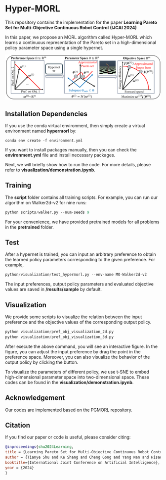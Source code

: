 # Hyper-MORL

This repository contains the implementation for the paper **Learning Pareto Set for Multi-Objective Continuous Robot Control**  **(IJCAI 2024)** 

In this paper, we propose an MORL algorithm called Hyper-MORL which learns a continuous representation of the Pareto set in a high-dimensional policy parameter space using a single hypernet.

![illustration](https://github.com/HisaoLabSUSTC/Hyper-MORL/blob/main/illustration.png)

## Installation Dependencies

If you use the conda virtual environment, then simply create a virtual environment named **hypermorl** by:

```shell
conda env create -f environment.yml
```

If you want to install packages manually,  then you can check the **environment.yml**  file and install necessary packages.

Next, we will briefly show how to run the code. For more details, please refer to **visualization/demonstration.ipynb**.

## Training 

The **script** folder contains all training scripts. For example, you can run our algorithm on Walker2d-v2 for nine runs:

```python
python scripts/walker.py --num-seeds 9
```

For your convenience, we have provided pretrained models for all problems in the **pretrained** folder.

## Test

After a hypernet is trained, you can input an arbitrary preference to obtain the learned policy parameters corresponding to the given preference. For example,

```python
python/visualization/test_hypermorl.py --env-name MO-Walker2d-v2
```

The input preferences, output policy parameters and evaluated objective values are saved in **/results/sample** by default.

## Visualization

We provide some scripts to visualize the relation between the input preference and the objective values of the corresponding output policy.

```python
python visualization/pref_obj_visualization_2d.py
python visualization/pref_obj_visualization_3d.py
```

After execute the above command, you will see an interactive figure. In the figure, you can adjust the input preference by drag the point in the preference space. Moreover, you can also visualize the behavior of the output policy by clicking the button.

To visualize the parameters of different policy, we use t-SNE to embed high-dimensional parameter space into two-dimensional space. These codes can be found in the **visualization/demonstration.ipynb**.

## Acknowledgement

Our codes are implemented based on the PGMORL repository.

## Citation

If you find our paper or code is useful, please consider citing:

```bib
@inproceedings{shu2024Learning,
title = {Learning Pareto Set for Multi-Objective Continuous Robot Control},
author = {Tianye Shu and Ke Shang and Cheng Gong and Yang Nan and Hisao Ishibuchi},
booktitle={International Joint Conference on Artificial Intelligence},
year = {2024}
}
```

  
